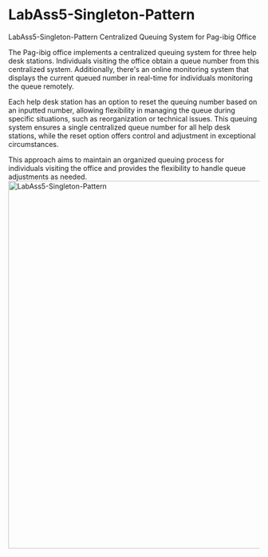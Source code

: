 # LabAss5-Singleton-Pattern
LabAss5-Singleton-Pattern
Centralized Queuing System for Pag-ibig Office

The Pag-ibig office implements a centralized queuing system for three help desk stations. Individuals visiting the office obtain a queue number from this centralized system. Additionally, there's an online monitoring system that displays the current queued number in real-time for individuals monitoring the queue remotely.

Each help desk station has an option to reset the queuing number based on an inputted number, allowing flexibility in managing the queue during specific situations, such as reorganization or technical issues. This queuing system ensures a single centralized queue number for all help desk stations, while the reset option offers control and adjustment in exceptional circumstances.

This approach aims to maintain an organized queuing process for individuals visiting the office and provides the flexibility to handle queue adjustments as needed.
<img width="1020" height="736" alt="LabAss5-Singleton-Pattern" src="https://github.com/user-attachments/assets/9bf36311-be56-461b-ad88-ac137190bf2d" />
